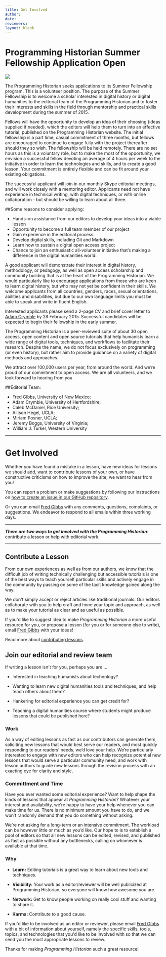 ```yaml
---
title: Get Involved
author: 
date: 
reviewers: 
layout: blank
---
```


# Programming Historian Summer Fellowship Application Open

<img src="http://lh5.ggpht.com/-ktYj62pxbl0/U5NrANYt3AI/AAAAAAAAEzI/KaZ9zSoS0DY/Flickr-5855095781.jpg"/>

The Programming Historian seeks applications to its Summer Fellowship program. This is a volunteer position. The purpose of the Summer Fellowship is to welcome a scholar interested in digital history or digital humanities to the editorial team of the Programming Historian and to foster their interests and skills in the field through mentorship and practical skills development during the summer of 2015.

Fellows will have the opportunity to develop an idea of their choosing (ideas supplied if needed), which the editors will help them to turn into an effective tutorial, published on the Programming Historian website. The initial fellowship is a part time, casual commitment of three months, but fellows are encouraged to continue to engage fully with the project thereafter should they so wish. The fellowship will be held remotely. There are no set hours as this is a voluntary role, but to make the most of the opportunity, we envision a successful fellow devoting an average of 4 hours per week to the initiative in order to learn the technologies and skills, and to create a good lesson. Your commitment is entirely flexible and can be fit around your existing obligations.

The successful applicant will join in our monthly Skype editorial meetings, and will work closely with a mentoring editor. Applicants need not have experience in technical writing, with digital techniques, or with online collaboration - but should be willing to learn about all three. 

##Some reasons to consider applying:

* Hands-on assistance from our editors to develop your ideas into a viable lesson
* Opportunity to become a full team member of our project
* Gain experience in the editorial process
* Develop digital skills, including Git and Markdown
* Learn how to sustain a digital open access project
* Chance to join an enthusiastic all-volunteer initiative that’s making a difference in the digital humanities world.

A good applicant will demonstrate their interest in digital history, methodology, or pedagogy, as well as open access scholarship and community building that is at the heart of the Programming Historian. We would particularly like to encourage applications from those who are keen to learn digital history, but who may not yet be confident in their skills. We welcome applicants from all countries, genders, races, sexual orientations, abilities and disabilities, but due to our own language limits you must be able to speak and write in fluent English.

Interested applicants please send a 2-page CV and brief cover letter to <a href="mailto:adam.crymble@gmail.com">Adam Crymble</a> by 28 February 2015. Successful candidates will be expected to begin their fellowship in the early summer.

The Programming Historian is a peer-reviewed suite of about 30 open access, open content and open source tutorials that help humanists learn a wide range of digital tools, techniques, and workflows to facilitate their research. Despite the name, we do not focus exclusively on programming (or even history), but rather aim to provide guidance on a variety of digital methods and approaches.

We attract over 100,000 users per year, from around the world. And we’re proud of our commitment to open access. We are all volunteers, and we look forward to hearing from you.


##Editorial Team:

* Fred Gibbs, University of New Mexico; 
* Adam Crymble, University of Hertfordshire; 
* Caleb McDaniel, Rice University; 
* Allison Hegel, UCLA; 
* Miriam Posner, UCLA; 
* Jeremy Boggs, University of Virginia; 
* William J. Turkel, Western University


---
# Get Involved 

Whether you have found a mistake in a lesson, have new ideas for lessons we should add, want to contribute lessons of your own, or have constructive criticisms on how to improve the site, we want to hear from you!

You can report a problem or make suggestions by following our instructions on [how to create an issue in our GitHub repository](https://github.com/programminghistorian/jekyll/wiki/Reporting-Issues).

Or you can email <a href="mailto:fwgibbs@gmail.com">Fred Gibbs</a> with any comments, questions, complaints, or suggestions.  We endeavor to respond to all emails within three working days.

-----

***There are two ways to get involved with the _Programming Historian_***: contribute a lesson or help with editorial work.

-----

## Contribute a Lesson

From our own experiences as well as from our authors, we know that the
difficult job of writing technically challenging but accessible
tutorials is one of the best ways to teach yourself particular skills
and actively engage in the community by passing on some of the tacit
knowledge gained along the way. 

We don't simply accept or reject articles like traditional journals. Our editors collaborate with you to help craft and hone your topic and approach, as well as to make your tutorial as clear and as useful as possible. 

If you'd like to suggest idea to make _Programming Historian_ a more useful resource for you, or propose a lesson (for you or for someone else to write), email <a href="mailto:fwgibbs@gmail.com">Fred Gibbs</a> with your ideas! 

Read more about [contributing lessons](submissions).


## Join our editorial and review team
If writing a lesson isn't for you, perhaps you are ... 

-   Interested in teaching humanists about technology?

-   Wanting to learn new digital humanities tools and techniques, and help
    teach others about them?

-   Hankering for editorial experience you can get credit for?

-   Teaching a digital humanities course where students might
    produce lessons that could be published here?


### Work
As a way of editing lessons as fast as our contributors can generate
them, soliciting new lessons that would best serve our readers, and most
quickly responding to our readers’ needs, we’d love your help. We’re
particularly interested to engage with new editors who can help
recognize potential new lessons that would serve a particular community
need, and work with lesson authors to guide new lessons through the
revision process with an exacting eye for clarity and style.

### Committment and Time
Have you ever wanted some editorial experience? Want to help shape the kinds of
lessons that appear at _Programming Historian_? Whatever your interest and
availability, we’re happy to have your help whenever you can make
time for us. There is no minimum amount you have to do, and we won’t
randomly demand that you do something without asking.

We’re not asking for a long-term or an intensive commitment. The workload
can be however little or much as you’d like. Our hope to is to establish
a pool of editors so that all new lessons can be edited, revised, and
published as fast as possible without any bottlenecks, calling on whomever is available at that time.

### Why

- **Learn:** Editing tutorials is a great way to learn about new tools and
techniques.

- **Visibility:** Your work as a editor/reviewer will be well publicized
at Programming Historian, so everyone will know how awesome you are.

- **Network:** Get to know people working on really cool stuff and
wanting to share it.

- **Karma:** Contribute to a good cause.

If you'd like to be involved as an editor or reviewer, please email <a href="mailto:fwgibbs@gmail.com">Fred Gibbs</a> with a bit of information about yourself, namely the specific skills, tools, topics, and technologies that you'd like to be involved with so that we can send you the most appropriate lessons to review.

Thanks for making _Programming Historian_ such a great resource!

 [submissions]: https://github.com/programminghistorian/jekyll/wiki/submissions
